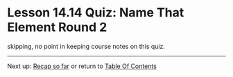 # Lesson 14.14 Quiz: Name That Element Round 2

skipping, no point in keeping course notes on this quiz.

- - -
Next up: [Recap so far](ND024_Part2_Lesson14_15.md) or return to [Table Of Contents](./ND024_TableOfContents.md)
